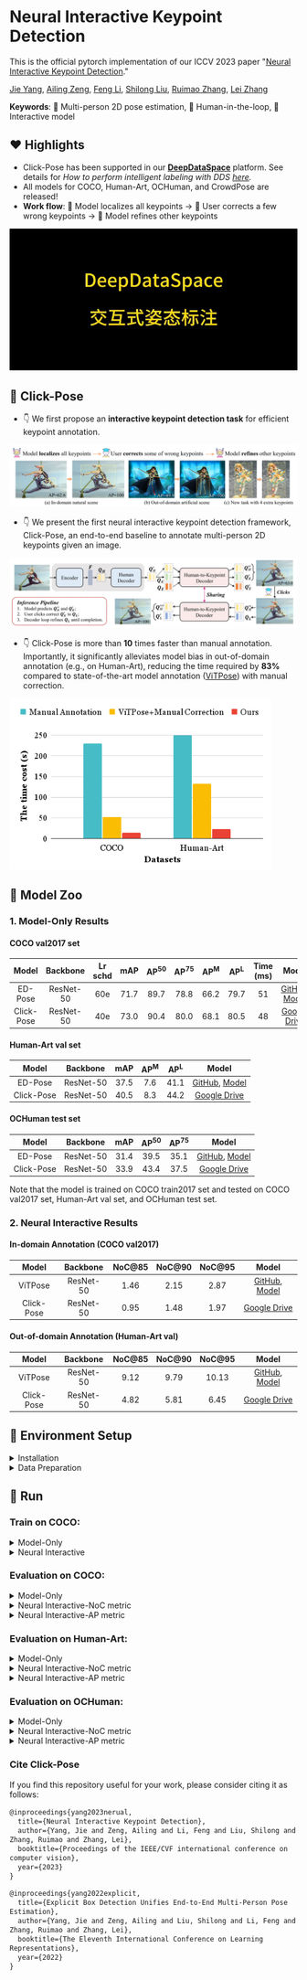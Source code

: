# Neural Interactive Keypoint Detection
This is the official pytorch implementation of our ICCV 2023 paper "[Neural Interactive Keypoint Detection](https://arxiv.org/pdf/2308.10174.pdf)." 

[Jie Yang](https://github.com/yangjie-cv), [Ailing Zeng](https://ailingzeng.site/), [Feng Li](https://scholar.google.com/citations?user=ybRe9GcAAAAJ&hl=zh-CN), [Shilong Liu](http://www.lsl.zone/), [Ruimao Zhang](http://www.zhangruimao.site/), [Lei Zhang](https://www.leizhang.org/)

**Keywords**: 👯 Multi-person 2D pose estimation, 💃 Human-in-the-loop, 🤝Interactive model 

## ❤️ Highlights
- Click-Pose has been supported in our **[DeepDataSpace](https://github.com/IDEA-Research/deepdataspace)** platform. See details for *How to perform intelligent labeling with DDS [here](https://docs.deepdataspace.com/tutorials/ai-annotation.html).*
- All models for COCO, Human-Art, OCHuman, and CrowdPose are released! 
- **Work flow**: 🤖 Model localizes all keypoints -> 👨 User corrects a few wrong keypoints -> 🤖 Model refines other keypoints

<img src="assets/dds_kpt.gif" />  

## 💙 Click-Pose

- 👇 We first propose an **interactive keypoint detection task** for efficient keypoint annotation.
<img src="assets/main_clickpose.jpg" />

- 👇 We present the first neural interactive keypoint detection framework, Click-Pose, an end-to-end baseline to annotate multi-person 2D keypoints given an image. 
<img src="assets/framework_clickpose.jpg" />  

- 👇 Click-Pose is more than **10** times faster than manual annotation. Importantly, it significantly alleviates model bias in out-of-domain annotation (e.g., on Human-Art), reducing the time required by **83%** compared to state-of-the-art model annotation ([ViTPose](https://github.com/ViTAE-Transformer/ViTPose)) with manual correction.
<img src="assets/cost.png" style="height:300px"/>




## 🚀 Model Zoo

### 1. Model-Only Results 

#### COCO val2017 set

|   Model    | Backbone  | Lr schd | mAP  | AP<sup>50</sup> | AP<sup>75</sup> | AP<sup>M</sup> | AP<sup>L</sup> | Time (ms) |                                                 Model                                                 |
|:----------:|:---------:|:-------:|:----:|:---------------:|:---------------:|:--------------:|:--------------:|:---------:|:-----------------------------------------------------------------------------------------------------:|
|  ED-Pose   | ResNet-50 |   60e   | 71.7 |      89.7       |      78.8       |      66.2      |      79.7      |    51     |                          [GitHub](https://github.com/IDEA-Research/ED-Pose), [Model](https://drive.google.com/file/d/1Q5OpZeCvaSgqC0NlKeRiJFmHBtusxnjX/view?usp=sharing)                        |
| Click-Pose |   ResNet-50    |   40e   | 73.0 |      90.4       |      80.0       |      68.1      |      80.5      |    48     | [Google Drive](https://drive.google.com/file/d/1_rp12m0fkpSc7LQ1oXeifdt8SbwcSHtS/view?usp=sharing) |

#### Human-Art val set

|   Model    |   Backbone     | mAP  | AP<sup>M</sup> | AP<sup>L</sup> |                                           Model                                                |
|:----------:|:-------------:|:----:|:--------------:|:--------------:|:-----------------------------------------------------------------------------------------------------:|
|  ED-Pose   |     ResNet-50        | 37.5 |      7.6       |      41.1      |    [GitHub](https://github.com/IDEA-Research/ED-Pose), [Model](https://drive.google.com/file/d/1Q5OpZeCvaSgqC0NlKeRiJFmHBtusxnjX/view?usp=sharing)          |
| Click-Pose |    ResNet-50       | 40.5 |      8.3       |      44.2      | [Google Drive](https://drive.google.com/file/d/1_rp12m0fkpSc7LQ1oXeifdt8SbwcSHtS/view?usp=sharing) |

#### OCHuman test set

|   Model    |   Backbone     | mAP  | AP<sup>50</sup> | AP<sup>75</sup> |                                           Model                                                |
|:----------:|:-------------:|:----:|:---------------:|:---------------:|:-----------------------------------------------------------------------------------------------------:|
|  ED-Pose   |     ResNet-50        | 31.4 |      39.5       |      35.1       |    [GitHub](https://github.com/IDEA-Research/ED-Pose), [Model](https://drive.google.com/file/d/1Q5OpZeCvaSgqC0NlKeRiJFmHBtusxnjX/view?usp=sharing)          |
| Click-Pose |    ResNet-50       | 33.9 |      43.4       |      37.5       | [Google Drive](https://drive.google.com/file/d/1_rp12m0fkpSc7LQ1oXeifdt8SbwcSHtS/view?usp=sharing) |

Note that the model is trained on COCO train2017 set and tested on COCO val2017 set, Human-Art val set, and OCHuman test set.

### 2. Neural Interactive  Results 

#### In-domain Annotation (COCO val2017)

|   Model    |   Backbone     | NoC@85 | NoC@90 | NoC@95 |                                           Model                                                |
|:----------:|:-------------:|:------:|:------:|:------:|:-----------------------------------------------------------------------------------------------------:|
|  ViTPose   |     ResNet-50        |  1.46  |  2.15  |  2.87  |     [GitHub](https://github.com/ViTAE-Transformer/ViTPose), [Model](https://1drv.ms/u/s!AimBgYV7JjTlgShLMI-kkmvNfF_h?e=dEhGHe)      |
| Click-Pose |    ResNet-50       |  0.95  |  1.48  |  1.97  | [Google Drive](https://drive.google.com/file/d/184RIVxFVrDho4Nw5Yquh6fedTKpsZVYX/view?usp=sharing) |



#### Out-of-domain Annotation (Human-Art val)

|   Model    |   Backbone     | NoC@85 | NoC@90 | NoC@95 |                                           Model                                                |
|:----------:|:-------------:|:------:|:------:|:------:|:-----------------------------------------------------------------------------------------------------:|
|  ViTPose   |     ResNet-50        |  9.12  |  9.79  | 10.13  |     [GitHub](https://github.com/ViTAE-Transformer/ViTPose), [Model](https://1drv.ms/u/s!AimBgYV7JjTlgShLMI-kkmvNfF_h?e=dEhGHe)     |
| Click-Pose |    ResNet-50       |  4.82  |  5.81  |  6.45  | [Google Drive](https://drive.google.com/file/d/184RIVxFVrDho4Nw5Yquh6fedTKpsZVYX/view?usp=sharing) |


## 🔨 Environment Setup 

<details>
  <summary>Installation</summary>
  
  We use the [ED-Pose](https://github.com/IDEA-Research/ED-Pose) as our codebase. We test our models under ```python=3.7.3,pytorch=1.9.0,cuda=11.1```. Other versions might be available as well.

   1. Clone this repo
   ```sh
   git clone https://github.com/IDEA-Research/Click-Pose.git
   cd Click-Pose
   ```

   2. Install Pytorch and torchvision

   Follow the instruction on https://pytorch.org/get-started/locally/.
   ```sh
   # an example:
   conda install -c pytorch pytorch torchvision
   ```

   3. Install other needed packages
   ```sh
   pip install -r requirements.txt
   ```

   4. Compiling CUDA operators
   ```sh
   cd models/clickpose/ops
   python setup.py build install
   # unit test (should see all checking is True)
   python test.py
   cd ../../..
   ```
</details>

<details>
  <summary>Data Preparation</summary>

**For COCO data**, please download from [COCO download](http://cocodataset.org/#download). 
The coco_dir should look like this:
```
|-- Click-Pose
`-- |-- coco_dir
    `-- |-- annotations
        |   |-- person_keypoints_train2017.json
        |   `-- person_keypoints_val2017.json
        `-- images
            |-- train2017
            |   |-- 000000000009.jpg
            |   |-- 000000000025.jpg
            |   |-- 000000000030.jpg
            |   |-- ... 
            `-- val2017
                |-- 000000000139.jpg
                |-- 000000000285.jpg
                |-- 000000000632.jpg
                |-- ... 
```
**For Human-Art data**, please download from [Human-Art download](https://github.com/IDEA-Research/HumanArt), 
The humanart_dir should look like this:
```
|-- Click-Pose
`-- |-- humanart_dir
    `-- |-- annotations 
        |   |-- training_humanart.json
        |   |-- validation_humanart.json
        `-- images
            |-- 2D_virtual_human
                |-- ...
            |-- 3D_virtual_human
                |-- ...
            |-- real_human
                |-- ...
```


**For CrowdPose data**, please download from [CrowdPose download](https://github.com/Jeff-sjtu/CrowdPose#dataset), 
The crowdpose_dir should look like this:
```
|-- Click-Pose
`-- |-- crowdpose_dir
    `-- |-- json
        |   |-- crowdpose_train.json
        |   |-- crowdpose_val.json
        |   |-- crowdpose_trainval.json (generated by util/crowdpose_concat_train_val.py)
        |   `-- crowdpose_test.json
        `-- images
            |-- 100000.jpg
            |-- 100001.jpg
            |-- 100002.jpg
            |-- 100003.jpg
            |-- 100004.jpg
            |-- 100005.jpg
            |-- ... 
```
**For OCHuman data**, please download from [OCHuman download](https://github.com/liruilong940607/OCHumanApi). 
The ochuman_dir should look like this:
```
|-- Click-Pose
`-- |-- ochuman_dir
    `-- |-- annotations
        `-- images
```

</details>


## 🥳 Run


### Train on COCO:

<details>
  <summary>Model-Only</summary>

```
export CLICKPOSE_COCO_PATH=/path/to/your/coco_dir
 python -m torch.distributed.launch --nproc_per_node=4 main.py \
    --output_dir "logs/ClickPose_Model-Only" \
    -c config/clickpose.cfg.py \
    --options batch_size=4 epochs=100 lr_drop=80 use_ema=TRUE human_feedback=FLASE feedback_loop_NOC_test=FALSE feedback_inference=FALSE only_correction=FALSE
    --dataset_file="coco"
```
</details>


<details>
  <summary>Neural Interactive</summary>

```
export CLICKPOSE_COCO_PATH=/path/to/your/coco_dir
 python -m torch.distributed.launch --nproc_per_node=4 main.py \
    --output_dir "logs/ClickPose_Neural_Interactive" \
    -c config/clickpose.cfg.py \
    --options batch_size=4 epochs=100 lr_drop=80 use_ema=TRUE human_feedback=TRUE feedback_loop_NOC_test=FALSE feedback_inference=FALSE only_correction=FALSE
    --dataset_file="coco"
```
</details>



### Evaluation on COCO:

<details>
  <summary>Model-Only</summary>

```
export CLICKPOSE_COCO_PATH=/path/to/your/coco_dir
 python -m torch.distributed.launch --nproc_per_node=4 main.py \
    --output_dir "logs/ClickPose_Model-Only_eval" \
    -c config/clickpose.cfg.py \
    --options batch_size=4 epochs=100 lr_drop=80 use_ema=TRUE human_feedback=FLASE feedback_loop_NOC_test=FALSE feedback_inference=FALSE only_correction=FALSE
    --dataset_file="coco"
    --pretrain_model_path "./models/ClickPose_model_only_R50.pth" \
    --eval
```
</details>


<details>
  <summary>Neural Interactive-NoC metric</summary>

```
export CLICKPOSE_COCO_PATH=/path/to/your/coco_dir
export CLICKPOSE_NoC_Test="TRUE"
    python -m torch.distributed.launch --nproc_per_node=4 --master_port 3458 main.py \
    --output_dir "logs/ClickPose_Neural_Interactive_eval" \
    -c config/clickpose.cfg.py \
    --options batch_size=4 epochs=100 lr_drop=80 use_ema=TRUE human_feedback=TRUE feedback_loop_NOC_test=TRUE feedback_inference=TRUE only_correction=FALSE num_select=20 
    --dataset_file="coco"
    --pretrain_model_path "./models/ClickPose_interactive_R50.pth" \
    --eval
```
</details>


<details>
  <summary>Neural Interactive-AP metric</summary>

```
export CLICKPOSE_COCO_PATH=/path/to/your/coco_dir
export CLICKPOSE_NoC_Test="TRUE"
for CLICKPOSE_Click_Number in {1..17}
do
    python -m torch.distributed.launch --nproc_per_node=4 --master_port 3458 main.py \
    --output_dir "logs/ClickPose_Neural_Interactive_eval" \
    -c config/clickpose.cfg.py \
    --options batch_size=4 epochs=100 lr_drop=80 use_ema=TRUE human_feedback=TRUE feedback_loop_NOC_test=FALSE feedback_inference=TRUE only_correction=FALSE num_select=20 
    --dataset_file="coco"
    --pretrain_model_path "./models/ClickPose_interactive_R50.pth" \
    --eval
done


```
</details>



### Evaluation on Human-Art:

<details>
  <summary>Model-Only</summary>

```
export CLICKPOSE_HumanArt_PATH=/path/to/your/humanart_dir
 python -m torch.distributed.launch --nproc_per_node=4 main.py \
    --output_dir "logs/ClickPose_Model-Only_eval" \
    -c config/clickpose.cfg.py \
    --options batch_size=4 epochs=100 lr_drop=80 use_ema=TRUE human_feedback=FLASE feedback_loop_NOC_test=FALSE feedback_inference=FALSE only_correction=FALSE
    --dataset_file="humanart"
    --pretrain_model_path "./models/ClickPose_model_only_R50.pth" \
    --eval
```
</details>


<details>
  <summary>Neural Interactive-NoC metric</summary>

```
export CLICKPOSE_HumanArt_PATH=/path/to/your/humanart_dir
export CLICKPOSE_NoC_Test="TRUE"
    python -m torch.distributed.launch --nproc_per_node=4 --master_port 3458 main.py \
    --output_dir "logs/ClickPose_Neural_Interactive_eval" \
    -c config/clickpose.cfg.py \
    --options batch_size=4 epochs=100 lr_drop=80 use_ema=TRUE human_feedback=TRUE feedback_loop_NOC_test=TRUE feedback_inference=TRUE only_correction=FALSE num_select=20 
    --dataset_file="humanart"
    --pretrain_model_path "./models/ClickPose_interactive_R50.pth" \
    --eval
```
</details>


<details>
  <summary>Neural Interactive-AP metric</summary>

```
export CLICKPOSE_HumanArt_PATH=/path/to/your/humanart_dir
export CLICKPOSE_NoC_Test="TRUE"
for CLICKPOSE_Click_Number in {1..17}
do
    python -m torch.distributed.launch --nproc_per_node=4 --master_port 3458 main.py \
    --output_dir "logs/ClickPose_Neural_Interactive_eval" \
    -c config/clickpose.cfg.py \
    --options batch_size=4 epochs=100 lr_drop=80 use_ema=TRUE human_feedback=TRUE feedback_loop_NOC_test=FALSE feedback_inference=TRUE only_correction=FALSE num_select=20 
    --dataset_file="humanart"
    --pretrain_model_path "./models/ClickPose_interactive_R50.pth" \
    --eval
done


```
</details>



### Evaluation on OCHuman:

<details>
  <summary>Model-Only</summary>

```
export CLICKPOSE_OCHuman_PATH=/path/to/your/ochuman_dir
 python -m torch.distributed.launch --nproc_per_node=4 main.py \
    --output_dir "logs/ClickPose_Model-Only_eval" \
    -c config/clickpose.cfg.py \
    --options batch_size=4 epochs=100 lr_drop=80 use_ema=TRUE human_feedback=FLASE feedback_loop_NOC_test=FALSE feedback_inference=FALSE only_correction=FALSE
    --dataset_file="ochuman"
    --pretrain_model_path "./models/ClickPose_model_only_R50.pth" \
    --eval
```
</details>


<details>
  <summary>Neural Interactive-NoC metric</summary>

```
export CLICKPOSE_OCHuman_PATH=/path/to/your/ochuman_dir
export CLICKPOSE_NoC_Test="TRUE"
    python -m torch.distributed.launch --nproc_per_node=4 --master_port 3458 main.py \
    --output_dir "logs/ClickPose_Neural_Interactive_eval" \
    -c config/clickpose.cfg.py \
    --options batch_size=4 epochs=100 lr_drop=80 use_ema=TRUE human_feedback=TRUE feedback_loop_NOC_test=TRUE feedback_inference=TRUE only_correction=FALSE num_select=20 
    --dataset_file="ochuman"
    --pretrain_model_path "./models/ClickPose_interactive_R50.pth" \
    --eval
```
</details>


<details>
  <summary>Neural Interactive-AP metric</summary>

```
export CLICKPOSE_OCHuman_PATH=/path/to/your/ochuman_dir
export CLICKPOSE_NoC_Test="TRUE"
for CLICKPOSE_Click_Number in {1..17}
do
    python -m torch.distributed.launch --nproc_per_node=4 --master_port 3458 main.py \
    --output_dir "logs/ClickPose_Neural_Interactive_eval" \
    -c config/clickpose.cfg.py \
    --options batch_size=4 epochs=100 lr_drop=80 use_ema=TRUE human_feedback=TRUE feedback_loop_NOC_test=FALSE feedback_inference=TRUE only_correction=FALSE num_select=20 
    --dataset_file="ochuman"
    --pretrain_model_path "./models/ClickPose_interactive_R50.pth" \
    --eval
done


```
</details>




### Cite Click-Pose
If you find this repository useful for your work, please consider citing it as follows:

```
@inproceedings{yang2023nerual,
  title={Neural Interactive Keypoint Detection},
  author={Yang, Jie and Zeng, Ailing and Li, Feng and Liu, Shilong and Zhang, Ruimao and Zhang, Lei},
  booktitle={Proceedings of the IEEE/CVF international conference on computer vision},
  year={2023}
}
```

```
@inproceedings{yang2022explicit,
  title={Explicit Box Detection Unifies End-to-End Multi-Person Pose Estimation},
  author={Yang, Jie and Zeng, Ailing and Liu, Shilong and Li, Feng and Zhang, Ruimao and Zhang, Lei},
  booktitle={The Eleventh International Conference on Learning Representations},
  year={2022}
}
```


